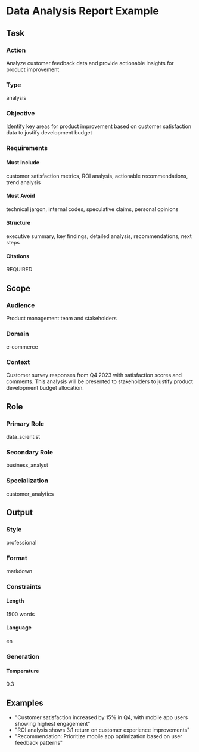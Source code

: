 # Data Analysis Report Example

## Task

### Action
Analyze customer feedback data and provide actionable insights for product improvement

### Type
analysis

### Objective
Identify key areas for product improvement based on customer satisfaction data to justify development budget

### Requirements

#### Must Include
customer satisfaction metrics, ROI analysis, actionable recommendations, trend analysis

#### Must Avoid
technical jargon, internal codes, speculative claims, personal opinions

#### Structure
executive summary, key findings, detailed analysis, recommendations, next steps

#### Citations
REQUIRED

## Scope

### Audience
Product management team and stakeholders

### Domain
e-commerce

### Context
Customer survey responses from Q4 2023 with satisfaction scores and comments. This analysis will be presented to stakeholders to justify product development budget allocation.

## Role

### Primary Role
data_scientist

### Secondary Role
business_analyst

### Specialization
customer_analytics

## Output

### Style
professional

### Format
markdown

### Constraints

#### Length
1500 words

#### Language
en

### Generation

#### Temperature
0.3

## Examples

- "Customer satisfaction increased by 15% in Q4, with mobile app users showing highest engagement"
- "ROI analysis shows 3:1 return on customer experience improvements"
- "Recommendation: Prioritize mobile app optimization based on user feedback patterns" 